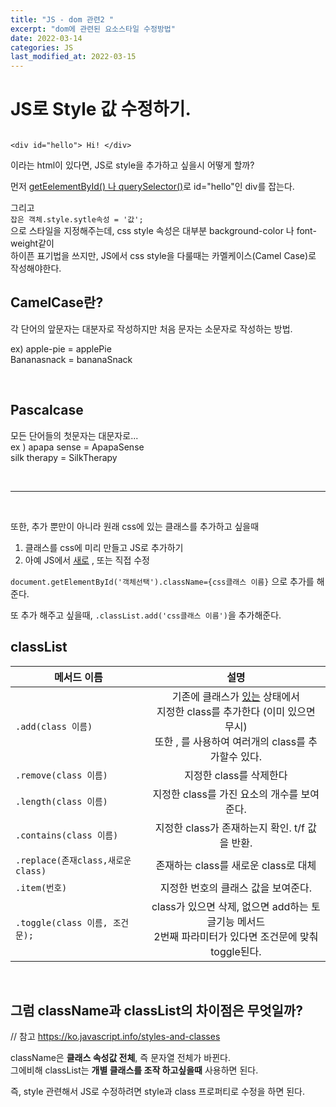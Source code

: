 ```yaml
---
title: "JS - dom 관련2 "
excerpt: "dom에 관련된 요소스타일 수정방법"
date: 2022-03-14
categories: JS
last_modified_at: 2022-03-15
---
```


# JS로 Style 값 수정하기.

```

<div id="hello"> Hi! </div>

```

이라는 html이 있다면, JS로 style을 추가하고 싶을시 어떻게 할까?

먼저 <u>getEelementById() 나 querySelector()</u>로 id="hello"인 div를 잡는다.

그리고  
`잡은 객체.style.sytle속성 = '값';`  
으로 스타일을 지정해주는데, css style 속성은 대부분 background-color 나 font-weight같이  
하이픈 표기법을 쓰지만, JS에서 css style을 다룰때는 카멜케이스(Camel Case)로 작성해야한다.

## CamelCase란?

각 단어의 앞문자는 대분자로 작성하지만 처음 문자는 소문자로 작성하는 방법.

ex) apple-pie = applePie  
 Bananasnack = bananaSnack

<br>

## Pascalcase

모든 단어들의 첫문자는 대문자로...  
 ex ) apapa sense = ApapaSense  
silk therapy = SilkTherapy

<br>

---

<br>

또한, 추가 뿐만이 아니라 원래 css에 있는 클래스를 추가하고 싶을때

1. 클래스를 css에 미리 만들고 JS로 추가하기
2. 아예 JS에서 <u>새로</u> , 또는 직접 수정

`document.getElementById('객체선택').className={css클래스 이름}` 으로 추가를 해준다.

또 추가 해주고 싶을때,
`.classList.add('css클래스 이름')`을 추가해준다.

## classList

| 메서드 이름                       |                                                                    설명                                                                     |
| --------------------------------- | :-----------------------------------------------------------------------------------------------------------------------------------------: |
| `.add(class 이름)`                | 기존에 클래스가 <u>있는</u> 상태에서 <br> 지정한 class를 추가한다 (이미 있으면 무시)<br> 또한 , 를 사용하여 여러개의 class를 추가할수 있다. |
| `.remove(class 이름)`             |                                                           지정한 class를 삭제한다                                                           |
| `.length(class 이름)`             |                                                 지정한 class를 가진 요소의 개수를 보여준다.                                                 |
| `.contains(class 이름)`           |                                               지정한 class가 존재하는지 확인. t/f 값을 반환.                                                |
| `.replace(존재class,새로운class)` |                                                    존재하는 class를 새로운 class로 대체                                                     |
| `.item(번호)`                     |                                                     지정한 번호의 클래스 값을 보여준다.                                                     |
| `.toggle(class 이름, 조건문);`    |                  class가 있으면 삭제, 없으면 add하는 토글기능 메서드<br> 2번째 파라미터가 있다면 조건문에 맞춰 toggle된다.                  |

<br>

## 그럼 className과 classList의 차이점은 무엇일까?

// 참고 https://ko.javascript.info/styles-and-classes

className은 <b>클래스 속성값 전체</b>, 즉 문자열 전체가 바뀐다.  
그에비해 classList는 <b>개별 클래스를 조작 하고싶을때</b> 사용하면 된다.

즉, style 관련해서 JS로 수정하려면 style과 class 프로퍼티로 수정을 하면 된다.
